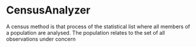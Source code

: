 # CensusAnalyzer
A census method is that process of the statistical list where all members of a population are analysed. The population relates to the set of all observations under concern
